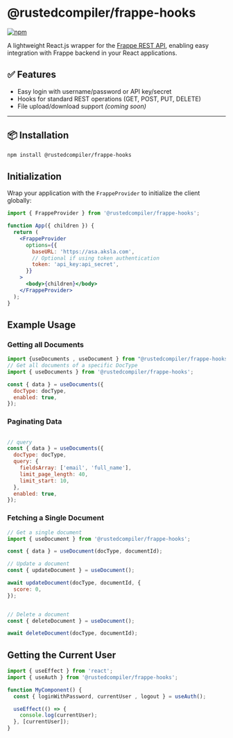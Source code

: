 # @rustedcompiler/frappe-hooks

[![npm](https://img.shields.io/npm/dw/@rustedcompiler/frappe-hooks)](https://www.npmjs.com/package/@rustedcompiler/frappe-hooks)

A lightweight React.js wrapper for the [Frappe REST API](https://docs.frappe.io/framework/user/en/api/rest), enabling easy integration with Frappe backend in your React applications.

## ✅ Features

- Easy login with username/password or API key/secret  
- Hooks for standard REST operations (GET, POST, PUT, DELETE)  
- File upload/download support *(coming soon)*

---

## 📦 Installation

```bash
npm install @rustedcompiler/frappe-hooks
```

## Initialization

Wrap your application with the `FrappeProvider` to initialize the client globally:

```jsx
import { FrappeProvider } from '@rustedcompiler/frappe-hooks';

function App({ children }) {
  return (
    <FrappeProvider
      options={{
        baseURL: 'https://asa.aksla.com',
        // Optional if using token authentication
        token: 'api_key:api_secret',
      }}
    >
      <body>{children}</body>
    </FrappeProvider>
  );
}

```


## Example Usage


### Getting all Documents

```jsx
import {useDocuments , useDocument } from "@rustedcompiler/frappe-hooks"
// Get all documents of a specific DocType
import { useDocuments } from '@rustedcompiler/frappe-hooks';

const { data } = useDocuments({
  docType: docType,
  enabled: true,
});

```

### Paginating Data

```jsx

// query 
const { data } = useDocuments({
  docType: docType,
  query: {
    fieldsArray: ['email', 'full_name'],
    limit_page_length: 40,
    limit_start: 10,
  },
  enabled: true,
});

```

### Fetching a Single Document 
```jsx
// Get a single document
import { useDocument } from '@rustedcompiler/frappe-hooks';

const { data } = useDocument(docType, documentId);  

```

```jsx
// Update a document
const { updateDocument } = useDocument();

await updateDocument(docType, documentId, {
  score: 0,
});
```

```jsx

// Delete a document
const { deleteDocument } = useDocument();

await deleteDocument(docType, documentId);

```

## Getting the Current User

```jsx
import { useEffect } from 'react';
import { useAuth } from '@rustedcompiler/frappe-hooks';

function MyComponent() {
  const { loginWithPassword, currentUser , logout } = useAuth();

  useEffect(() => {
    console.log(currentUser);
  }, [currentUser]);
}

```

